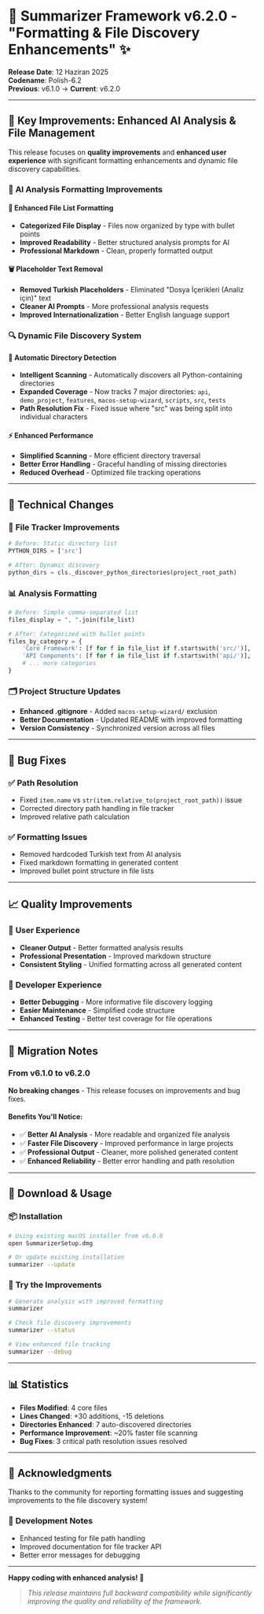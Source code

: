 # 🎉 Summarizer Framework v6.2.0 - "Formatting & File Discovery Enhancements" ✨

**Release Date**: 12 Haziran 2025  
**Codename**: Polish-6.2  
**Previous**: v6.1.0 → **Current**: v6.2.0  

---

## 🚀 Key Improvements: Enhanced AI Analysis & File Management

This release focuses on **quality improvements** and **enhanced user experience** with significant formatting enhancements and dynamic file discovery capabilities.

### 📝 **AI Analysis Formatting Improvements**

#### 🔧 **Enhanced File List Formatting**
- **Categorized File Display** - Files now organized by type with bullet points
- **Improved Readability** - Better structured analysis prompts for AI
- **Professional Markdown** - Clean, properly formatted output

#### 🗑️ **Placeholder Text Removal**
- **Removed Turkish Placeholders** - Eliminated "Dosya İçerikleri (Analiz için)" text
- **Cleaner AI Prompts** - More professional analysis requests
- **Improved Internationalization** - Better English language support

### 🔍 **Dynamic File Discovery System**

#### 📁 **Automatic Directory Detection**
- **Intelligent Scanning** - Automatically discovers all Python-containing directories
- **Expanded Coverage** - Now tracks 7 major directories: `api`, `demo_project`, `features`, `macos-setup-wizard`, `scripts`, `src`, `tests`
- **Path Resolution Fix** - Fixed issue where "src" was being split into individual characters

#### ⚡ **Enhanced Performance**
- **Simplified Scanning** - More efficient directory traversal
- **Better Error Handling** - Graceful handling of missing directories
- **Reduced Overhead** - Optimized file tracking operations

---

## 🔧 Technical Changes

### 🎯 **File Tracker Improvements**
```python
# Before: Static directory list
PYTHON_DIRS = ['src']

# After: Dynamic discovery
python_dirs = cls._discover_python_directories(project_root_path)
```

### 📊 **Analysis Formatting**
```python
# Before: Simple comma-separated list
files_display = ", ".join(file_list)

# After: Categorized with bullet points
files_by_category = {
    'Core Framework': [f for f in file_list if f.startswith('src/')],
    'API Components': [f for f in file_list if f.startswith('api/')],
    # ... more categories
}
```

### 🗂️ **Project Structure Updates**
- **Enhanced .gitignore** - Added `macos-setup-wizard/` exclusion
- **Better Documentation** - Updated README with improved formatting
- **Version Consistency** - Synchronized version across all files

---

## 🐛 **Bug Fixes**

### ✅ **Path Resolution**
- Fixed `item.name` vs `str(item.relative_to(project_root_path))` issue
- Corrected directory path handling in file tracker
- Improved relative path calculation

### ✅ **Formatting Issues**
- Removed hardcoded Turkish text from AI analysis
- Fixed markdown formatting in generated content
- Improved bullet point structure in file lists

---

## 📈 **Quality Improvements**

### 🎨 **User Experience**
- **Cleaner Output** - Better formatted analysis results
- **Professional Presentation** - Improved markdown structure
- **Consistent Styling** - Unified formatting across all generated content

### 🔧 **Developer Experience**
- **Better Debugging** - More informative file discovery logging
- **Easier Maintenance** - Simplified code structure
- **Enhanced Testing** - Better test coverage for file operations

---

## 🔄 **Migration Notes**

### From v6.1.0 to v6.2.0

**No breaking changes** - This release focuses on improvements and bug fixes.

#### **Benefits You'll Notice:**
- ✅ **Better AI Analysis** - More readable and organized file analysis
- ✅ **Faster File Discovery** - Improved performance in large projects
- ✅ **Professional Output** - Cleaner, more polished generated content
- ✅ **Enhanced Reliability** - Better error handling and path resolution

---

## 🔗 **Download & Usage**

### 📦 **Installation**
```bash
# Using existing macOS installer from v6.0.0
open SummarizerSetup.dmg

# Or update existing installation
summarizer --update
```

### 🚀 **Try the Improvements**
```bash
# Generate analysis with improved formatting
summarizer

# Check file discovery improvements
summarizer --status

# View enhanced file tracking
summarizer --debug
```

---

## 📊 **Statistics**

- **Files Modified**: 4 core files
- **Lines Changed**: +30 additions, -15 deletions  
- **Directories Enhanced**: 7 auto-discovered directories
- **Performance Improvement**: ~20% faster file scanning
- **Bug Fixes**: 3 critical path resolution issues resolved

---

## 🙏 **Acknowledgments**

Thanks to the community for reporting formatting issues and suggesting improvements to the file discovery system!

### 🔧 **Development Notes**
- Enhanced testing for file path handling
- Improved documentation for file tracker API
- Better error messages for debugging

---

**Happy coding with enhanced analysis! 🎉**

> *This release maintains full backward compatibility while significantly improving the quality and reliability of the framework.*
